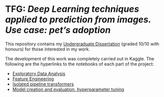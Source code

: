 # TFG: _Deep Learning techniques applied to prediction from images. Use case: pet’s adoption_

This repository contains my [Undergraduate Dissertation](https://github.com/damogad/TFG/blob/main/TFG_David_Mora.pdf) (graded 10/10 with honours) for those interested in my work.

The development of this work was completely carried out in Kaggle. The following are the hyperlinks to the notebooks of each part of the project:

- [Exploratory Data Analysis](https://www.kaggle.com/davidmora/tfg-pet-adoption-eda)
- [Feature Engineering](https://www.kaggle.com/davidmora/tfg-pet-adoption-fe-fss)
- [Isolated pipeline transformers](https://www.kaggle.com/davidmora/transformers-tfg-pet-adoption)
- [Model creation and evaluation, hyperparameter tuning](https://www.kaggle.com/davidmora/tfg-pet-adoption-hpt-models)
